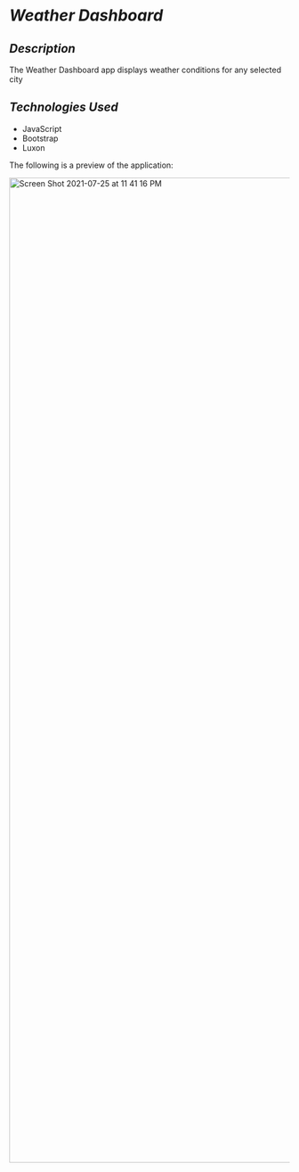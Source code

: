 # **_Weather Dashboard_**
  
## **_Description_**
The Weather Dashboard app displays weather conditions for any selected city

## **_Technologies Used_**  
* JavaScript
* Bootstrap
* Luxon

The following is a preview of the application:

<img width="1767" alt="Screen Shot 2021-07-25 at 11 41 16 PM" src="https://user-images.githubusercontent.com/35352010/126944321-ca4759e7-f40c-4cfb-82ca-8461406d723d.png">
